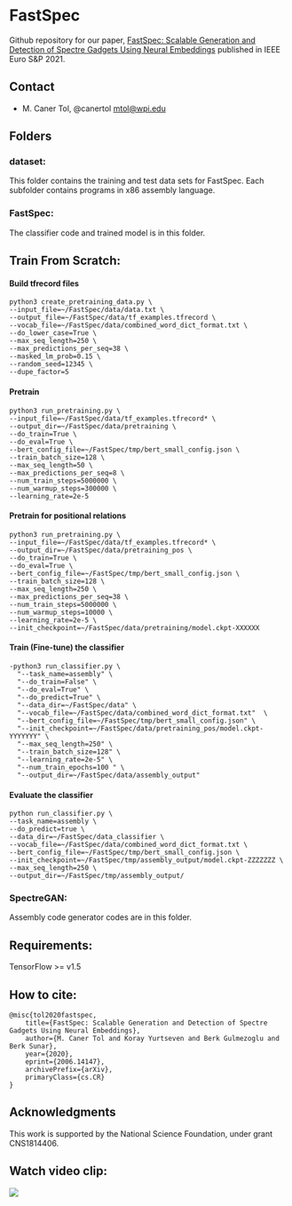 # FastSpec
Github repository for our paper, [FastSpec: Scalable Generation and Detection of Spectre Gadgets Using Neural Embeddings](https://arxiv.org/abs/2006.14147) published in IEEE Euro S&P 2021.

## Contact
* M. Caner Tol, @canertol mtol@wpi.edu

## Folders
### dataset: 
This folder contains the training and test data sets for FastSpec. Each subfolder contains programs in x86 assembly language.

### FastSpec: 
The classifier code and trained model is in this folder.
## Train From Scratch:

#### Build tfrecord files
```
python3 create_pretraining_data.py \
--input_file=~/FastSpec/data/data.txt \
--output_file=~/FastSpec/data/tf_examples.tfrecord \
--vocab_file=~/FastSpec/data/combined_word_dict_format.txt \
--do_lower_case=True \
--max_seq_length=250 \
--max_predictions_per_seq=38 \
--masked_lm_prob=0.15 \
--random_seed=12345 \
--dupe_factor=5
```
#### Pretrain
```
python3 run_pretraining.py \
--input_file=~/FastSpec/data/tf_examples.tfrecord* \
--output_dir=~/FastSpec/data/pretraining \
--do_train=True \
--do_eval=True \
--bert_config_file=~/FastSpec/tmp/bert_small_config.json \
--train_batch_size=128 \
--max_seq_length=50 \
--max_predictions_per_seq=8 \
--num_train_steps=5000000 \
--num_warmup_steps=300000 \
--learning_rate=2e-5
```
#### Pretrain for positional relations
```
python3 run_pretraining.py \
--input_file=~/FastSpec/data/tf_examples.tfrecord* \
--output_dir=~/FastSpec/data/pretraining_pos \
--do_train=True \
--do_eval=True \
--bert_config_file=~/FastSpec/tmp/bert_small_config.json \
--train_batch_size=128 \
--max_seq_length=250 \
--max_predictions_per_seq=38 \
--num_train_steps=5000000 \
--num_warmup_steps=10000 \
--learning_rate=2e-5 \
--init_checkpoint=~/FastSpec/data/pretraining/model.ckpt-XXXXXX
```
#### Train (Fine-tune) the classifier
```
-python3 run_classifier.py \
  "--task_name=assembly" \
  "--do_train=False" \
  "--do_eval=True" \
  "--do_predict=True" \
  "--data_dir=~/FastSpec/data" \
  "--vocab_file=~/FastSpec/data/combined_word_dict_format.txt"  \
  "--bert_config_file=~/FastSpec/tmp/bert_small_config.json" \
  "--init_checkpoint=~/FastSpec/data/pretraining_pos/model.ckpt-YYYYYYY" \
  "--max_seq_length=250" \
  "--train_batch_size=128" \
  "--learning_rate=2e-5" \
  "--num_train_epochs=100 " \
  "--output_dir=~/FastSpec/data/assembly_output"
```

#### Evaluate the classifier
  ```
  python run_classifier.py \
  --task_name=assembly \
  --do_predict=true \
  --data_dir=~/FastSpec/data_classifier \
  --vocab_file=~/FastSpec/data/combined_word_dict_format.txt \
  --bert_config_file=~/FastSpec/tmp/bert_small_config.json \
  --init_checkpoint=~/FastSpec/tmp/assembly_output/model.ckpt-ZZZZZZZ \
  --max_seq_length=250 \
  --output_dir=~/FastSpec/tmp/assembly_output/
  ```
### SpectreGAN: 
Assembly code generator codes are in this folder.

## Requirements: 
TensorFlow >= v1.5

## How to cite:
```
@misc{tol2020fastspec,
    title={FastSpec: Scalable Generation and Detection of Spectre Gadgets Using Neural Embeddings},
    author={M. Caner Tol and Koray Yurtseven and Berk Gulmezoglu and Berk Sunar},
    year={2020},
    eprint={2006.14147},
    archivePrefix={arXiv},
    primaryClass={cs.CR}
}
```
## Acknowledgments
This work is supported by the National Science Foundation, under grant CNS1814406.

## Watch video clip:
[![](https://raw.githubusercontent.com/vernamlab/FastSpec/master/FastSpec/title.PNG)](http://www.youtube.com/watch?v=Nf0dN7X0RuE "")
